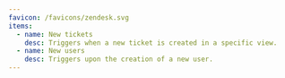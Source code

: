 ```yaml
---
favicon: /favicons/zendesk.svg
items:
  - name: New tickets
    desc: Triggers when a new ticket is created in a specific view.
  - name: New users
    desc: Triggers upon the creation of a new user.
---
```


<script setup>
  import CustomListing from '../../components/CustomListing.vue'
</script>

<CustomListing />
